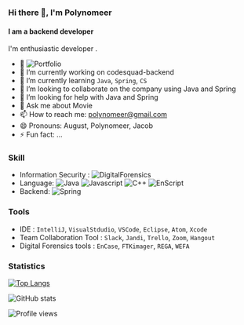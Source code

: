 <!--
**Polynomeer/Polynomeer** is a ✨ _special_ ✨ repository because its `README.md` (this file) appears on your GitHub profile.
-->

### Hi there 👋, I'm Polynomeer
#### I am a backend developer

I'm enthusiastic developer .
- 📜 ![Portfolio](https://www.notion.so/Polynomeer-7f977138e5e1440e817570cbbd707435)
- 🔭 I’m currently working on codesquad-backend 
- 🌱 I’m currently learning `Java`, `Spring`, `CS` 
- 👯 I’m looking to collaborate on the company using Java and Spring 
- 🤔 I’m looking for help with Java and Spring 
- 💬 Ask me about Movie 
- 📫 How to reach me: polynomeer@gmail.com 
- 😄 Pronouns: August, Polynomeer, Jacob 
- ⚡ Fun fact: ... 

### Skill

- Information Security : ![DigitalForensics](https://img.shields.io/badge/-Digital%20Forensics-blue)
- Language: ![Java](https://img.shields.io/badge/Java-%23ED8B00.svg?&style=flat&logo=java&logoColor=white) ![Javascript](https://img.shields.io/badge/Javascript%20-%23323330.svg?&style=flat&logo=Javascript&logoColor=%23F7DF1E) ![C++](https://img.shields.io/badge/-C%2B%2B-blue) ![EnScript](https://img.shields.io/badge/-EnScript-orange)
- Backend: ![Spring](https://img.shields.io/badge/Spring%20-%236DB33F.svg?&style=flat&logo=spring&logoColor=white)

### Tools

- IDE : `IntelliJ`, `VisualStdudio`, `VSCode`, `Eclipse`, `Atom`, `Xcode`
- Team Collaboration Tool : `Slack`, `Jandi`, `Trello`, `Zoom`, `Hangout`
- Digital Forensics tools : `EnCase`, `FTKimager`, `REGA`, `WEFA`

### Statistics

[![Top Langs](https://github-readme-stats.vercel.app/api/top-langs/?username=Polynomeer&layout=compact&theme=blueberry&hide_border=true)](https://github.com/anuraghazra/github-readme-stats)

![GitHub stats](https://github-readme-stats.vercel.app/api?username=Polynomeer&show_icons=true&count_private=true&theme=blueberry&hide_border=true)  

![Profile views](https://gpvc.arturio.dev/Polynomeer)  


